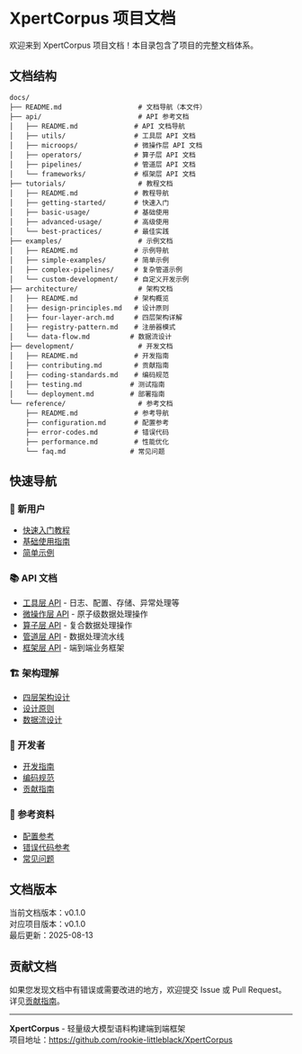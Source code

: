 # XpertCorpus 项目文档

欢迎来到 XpertCorpus 项目文档！本目录包含了项目的完整文档体系。

## 文档结构

```
docs/
├── README.md                   # 文档导航（本文件）
├── api/                        # API 参考文档
│   ├── README.md              # API 文档导航
│   ├── utils/                 # 工具层 API 文档
│   ├── microops/              # 微操作层 API 文档
│   ├── operators/             # 算子层 API 文档
│   ├── pipelines/             # 管道层 API 文档
│   └── frameworks/            # 框架层 API 文档
├── tutorials/                  # 教程文档
│   ├── README.md              # 教程导航
│   ├── getting-started/       # 快速入门
│   ├── basic-usage/           # 基础使用
│   ├── advanced-usage/        # 高级使用
│   └── best-practices/        # 最佳实践
├── examples/                   # 示例文档
│   ├── README.md              # 示例导航
│   ├── simple-examples/       # 简单示例
│   ├── complex-pipelines/     # 复杂管道示例
│   └── custom-development/    # 自定义开发示例
├── architecture/               # 架构文档
│   ├── README.md              # 架构概览
│   ├── design-principles.md   # 设计原则
│   ├── four-layer-arch.md     # 四层架构详解
│   ├── registry-pattern.md    # 注册器模式
│   └── data-flow.md          # 数据流设计
├── development/                # 开发文档
│   ├── README.md              # 开发指南
│   ├── contributing.md        # 贡献指南
│   ├── coding-standards.md    # 编码规范
│   ├── testing.md            # 测试指南
│   └── deployment.md         # 部署指南
└── reference/                  # 参考文档
    ├── README.md              # 参考导航
    ├── configuration.md       # 配置参考
    ├── error-codes.md         # 错误代码
    ├── performance.md         # 性能优化
    └── faq.md                # 常见问题
```

## 快速导航

### 🚀 新用户
- [快速入门教程](tutorials/getting-started/README.md)
- [基础使用指南](tutorials/basic-usage/README.md)
- [简单示例](examples/simple-examples/README.md)

### 📚 API 文档
- [工具层 API](api/utils/README.md) - 日志、配置、存储、异常处理等
- [微操作层 API](api/microops/README.md) - 原子级数据处理操作
- [算子层 API](api/operators/README.md) - 复合数据处理操作
- [管道层 API](api/pipelines/README.md) - 数据处理流水线
- [框架层 API](api/frameworks/README.md) - 端到端业务框架

### 🏗️ 架构理解
- [四层架构设计](architecture/four-layer-arch.md)
- [设计原则](architecture/design-principles.md)
- [数据流设计](architecture/data-flow.md)

### 🔧 开发者
- [开发指南](development/README.md)
- [编码规范](development/coding-standards.md)
- [贡献指南](development/contributing.md)

### 📖 参考资料
- [配置参考](reference/configuration.md)
- [错误代码参考](reference/error-codes.md)
- [常见问题](reference/faq.md)

## 文档版本

当前文档版本：v0.1.0  
对应项目版本：v0.1.0  
最后更新：2025-08-13

## 贡献文档

如果您发现文档中有错误或需要改进的地方，欢迎提交 Issue 或 Pull Request。详见[贡献指南](development/contributing.md)。

---

**XpertCorpus** - 轻量级大模型语料构建端到端框架  
项目地址：https://github.com/rookie-littleblack/XpertCorpus 